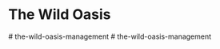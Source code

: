 # The Wild Oasis
#   t h e - w i l d - o a s i s - m a n a g e m e n t  
 #   t h e - w i l d - o a s i s - m a n a g e m e n t  
 